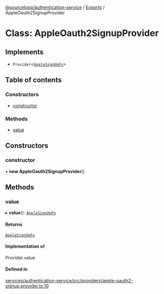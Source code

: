 [@sourceloop/authentication-service](../README.md) / [Exports](../modules.md) / AppleOauth2SignupProvider

# Class: AppleOauth2SignupProvider

## Implements

- `Provider`<[`AppleSignUpFn`](../modules.md#applesignupfn)\>

## Table of contents

### Constructors

- [constructor](AppleOauth2SignupProvider.md#constructor)

### Methods

- [value](AppleOauth2SignupProvider.md#value)

## Constructors

### constructor

• **new AppleOauth2SignupProvider**()

## Methods

### value

▸ **value**(): [`AppleSignUpFn`](../modules.md#applesignupfn)

#### Returns

[`AppleSignUpFn`](../modules.md#applesignupfn)

#### Implementation of

Provider.value

#### Defined in

[services/authentication-service/src/providers/apple-oauth2-signup.provider.ts:10](https://github.com/sourcefuse/loopback4-microservice-catalog/blob/089fc2dc0/services/authentication-service/src/providers/apple-oauth2-signup.provider.ts#L10)
